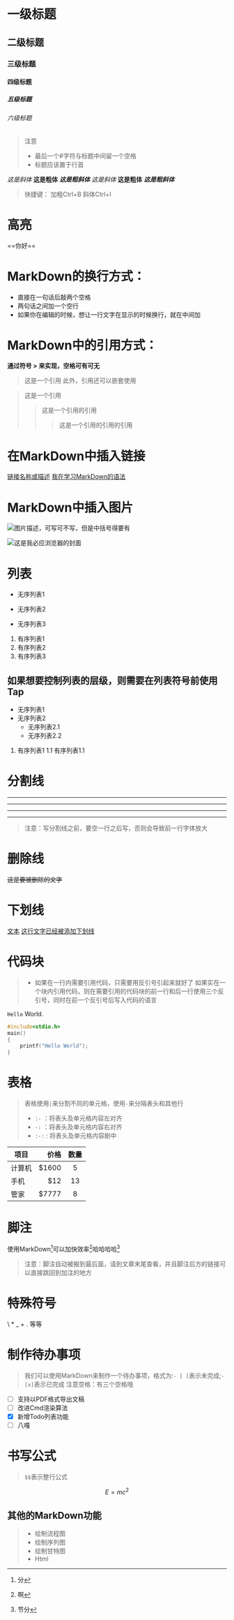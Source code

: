  # 一级标题
## 二级标题
###  三级标题
#### 四级标题
##### 五级标题
###### 六级标题

>注意
>* 最后一个#字符与标题中间留一个空格
>* 标题应该置于行首

*这是斜体*
**这是粗体**
***这是粗斜体***
_这是斜体_
__这是粗体__
___这是粗斜体___
>快捷键：
>加粗Ctrl+B
>斜体Ctrl+I

# 高亮
==你好==

# MarkDown的换行方式：
* 直接在一句话后敲两个空格
* 两句话之间加一个空行
* 如果你在编辑的时候，想让一行文字在显示的时候换行，就在中间加<br/>

# MarkDown中的引用方式：
**通过符号 > 来实现，空格可有可无**
>这是一个引用
>此外，引用还可以嵌套使用

>这是一个引用
>>这是一个引用的引用
>>>这是一个引用的引用的引用

# 在MarkDown中插入链接
[链接名称或描述](链接地址)
[我在学习MarkDown的语法](https://baidu.com)

# MarkDown中插入图片

![图片描述，可写可不写，但是中括号得要有](图片地址，本地链接或URL地址)


![这是我必应浏览器的封面](https://img-prod-cms-rt-microsoft-com.akamaized.net/cms/api/am/imageFileData/RE4wyTn?ver=e56a)

# 列表
* 无序列表1
+ 无序列表2
-  无序列表3

1. 有序列表1
2. 有序列表2
3. 有序列表3

## 如果想要控制列表的层级，则需要在列表符号前使用Tap

* 无序列表1
* 无序列表2
	* 无序列表2.1
	* 无序列表2.2
1. 有序列表1
	1.1 有序列表1.1 

# 分割线

___
***
* * *
_ _ _
>注意：写分割线之前，要空一行之后写，否则会导致前一行字体放大

# 删除线
~~这是要被删除的文字~~

# 下划线
<u>文本</u>
<u>这行文字已经被添加下划线</u>
# 代码块
>* 如果在一行内需要引用代码，只需要用反引号引起来就好了
>如果实在一个块内引用代码，则在需要引用的代码块的前一行和后一行使用三个反引号，同时在前一个反引号后写入代码的语言

`Hello` World.

```c
#include<stdio.h>
main()
{
	printf("Hello World");
}
```

# 表格

> 表格使用`|`来分割不同的单元格，使用`-`来分隔表头和其他行
> * `:-` ：将表头及单元格内容左对齐
> * `-:` ：将表头及单元格内容右对齐
> * `:-:` : 将表头及单元格内容剧中

|项目|价格|数量|
|--|--:|:--:|
|计算机|\$1600|5|
|手机|\$12|13|
|管家|\$7777|8|

# 脚注

使用MarkDown[^1]可以加快效率[^2]哈哈哈哈[^3]
[^1]:分
[^2]:啊
[^3]:节分
>注意：脚注自动被搬到最后面，请到文章末尾查看，并且脚注后方的链接可以直接跳回到加注的地方


# 特殊符号
\\
\*
\_
\+
\.
等等

# 制作待办事项
>我们可以使用MarkDown来制作一个待办事项，格式为:`- [ ]`表示未完成;`-[x]`表示已完成
>注意空格：有三个空格哦

- [ ] 支持以PDF格式导出文稿
- [ ] 改进Cmd渲染算法
- [x] 新增Todo列表功能 
- [ ] 八嘎

# 书写公式
>`$$`表示整行公式

$$E=mc^2$$

## 其他的MarkDown功能
>* 绘制流程图
>* 绘制序列图
>* 绘制甘特图
>* Html 


